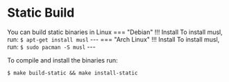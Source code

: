 # Static Build

You can build static binaries in Linux
=== "Debian"
    !!! Install
        To install musl, run:
        ```
        $ apt-get install musl
        ```
        ---
=== "Arch Linux"
    !!! Install
        To install musl, run:
        ```
        $ sudo pacman -S musl
        ```
        --- 


To compile and install the binaries run:

```
$ make build-static && make install-static
```